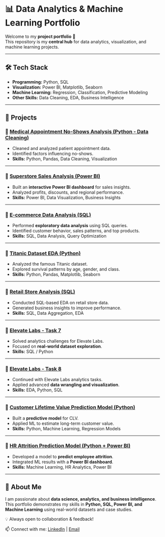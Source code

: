 # 📊 Data Analytics & Machine Learning Portfolio  

Welcome to my **project portfolio** 🚀  
This repository is my **central hub** for data analytics, visualization, and machine learning projects.  

---

## 🛠️ Tech Stack  
- **Programming:** Python, SQL  
- **Visualization:** Power BI, Matplotlib, Seaborn  
- **Machine Learning:** Regression, Classification, Predictive Modeling  
- **Other Skills:** Data Cleaning, EDA, Business Intelligence  

---

## 🔗 Projects  

### 🔹 [Medical Appointment No-Shows Analysis (Python - Data Cleaning)](https://github.com/suraj4659/-Medical-Appointment-No-Shows-Analysis--python---data_cleaning-)  
- Cleaned and analyzed patient appointment data.  
- Identified factors influencing no-shows.  
- **Skills:** Python, Pandas, Data Cleaning, Visualization  

---

### 🔹 [Superstore Sales Analysis (Power BI)](https://github.com/suraj4659/superstore-power-bi)  
- Built an **interactive Power BI dashboard** for sales insights.  
- Analyzed profits, discounts, and regional performance.  
- **Skills:** Power BI, Data Visualization, Business Insights  

---

### 🔹 [E-commerce Data Analysis (SQL)](https://github.com/suraj4659/ecommerce_eda_sql)  
- Performed **exploratory data analysis** using SQL queries.  
- Identified customer behavior, sales patterns, and top products.  
- **Skills:** SQL, Data Analysis, Query Optimization  

---

### 🔹 [Titanic Dataset EDA (Python)](https://github.com/suraj4659/-Titanic-Dataset--EDA-python)  
- Analyzed the famous Titanic dataset.  
- Explored survival patterns by age, gender, and class.  
- **Skills:** Python, Pandas, Matplotlib, Seaborn  

---

### 🔹 [Retail Store Analysis (SQL)](https://github.com/suraj4659/retail_store-EDA-SQL)  
- Conducted SQL-based EDA on retail store data.  
- Generated business insights to improve performance.  
- **Skills:** SQL, Data Aggregation, EDA  

---

### 🔹 [Elevate Labs - Task 7](https://github.com/suraj4659/elevate_labs-task-7)  
- Solved analytics challenges for Elevate Labs.  
- Focused on **real-world dataset exploration**.  
- **Skills:** SQL / Python  

---

### 🔹 [Elevate Labs - Task 8](https://github.com/suraj4659/elevate_labs-task--8)  
- Continued with Elevate Labs analytics tasks.  
- Applied advanced **data wrangling and visualization**.  
- **Skills:** EDA, Python, SQL  

---

### 🔹 [Customer Lifetime Value Prediction Model (Python)](https://github.com/suraj4659/customer_lifetime_value_predation_model-by-using-python)  
- Built a **predictive model** for CLV.  
- Applied ML to estimate long-term customer value.  
- **Skills:** Python, Machine Learning, Regression Models  

---

### 🔹 [HR Attrition Prediction Model (Python + Power BI)](https://github.com/suraj4659/hr_attrition_prediction_model-using-python-power-bi)  
- Developed a model to **predict employee attrition**.  
- Integrated ML results with a **Power BI dashboard**.  
- **Skills:** Machine Learning, HR Analytics, Power BI  

---

## 📌 About Me  
I am passionate about **data science, analytics, and business intelligence**.  
This portfolio demonstrates my skills in **Python, SQL, Power BI, and Machine Learning** using real-world datasets and case studies.  

💡 Always open to collaboration & feedback!  

📫 Connect with me: [LinkedIn](#) | [Email](#)  

